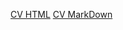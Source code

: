 <a href="https://impullsss.github.io/rsschool-cv/">CV HTML</a>
<a href="https://impullsss.github.io/rsschool-cv/cv">CV MarkDown</a>
